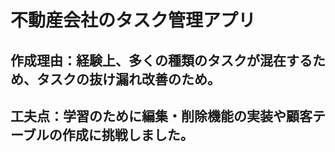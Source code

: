 # 不動産会社のタスク管理アプリ
## 作成理由：経験上、多くの種類のタスクが混在するため、タスクの抜け漏れ改善のため。
## 工夫点：学習のために編集・削除機能の実装や顧客テーブルの作成に挑戦しました。
